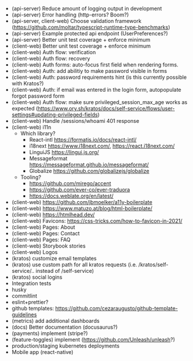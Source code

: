 - (api-server) Reduce amount of logging output in development
- (api-server) Error handling (http-errors? Boom?)
- (api-server, client-web) Choose validation framework (https://github.com/moltar/typescript-runtime-type-benchmarks)
- (api-server) Example protected api endpoint (UserPreferences?)
- (api-server) Better unit test coverage + enforce minimum
- (client-web) Better unit test coverage + enforce minimum
- (client-web) Auth flow: verification
- (client-web) Auth flow: recovery
- (client-web) Auth forms: auto-focus first field when rendering forms.
- (client-web) Auth: add abilitiy to make password visible in forms
- (client-web) Auth: password requirements hint (is this currently possible with Kratos?)
- (client-web) Auth: if email was entered in the login form, autopopulate forgot password form
- (client-web) Auth flow: make sure privileged_session_max_age works as expected (https://www.ory.sh/kratos/docs/self-service/flows/user-settings#updating-privileged-fields)
- (client-web) Handle /sessions/whoami 401 response
- (client-web) i11n
  - Which library?
    - React-intl https://formatjs.io/docs/react-intl/
    - i18next https://www.i18next.com/, https://react.i18next.com/
    - LinguiJS https://lingui.js.org/
    - Messageformat https://messageformat.github.io/messageformat/
    - Globalize https://github.com/globalizejs/globalize
  - Tooling?
    - https://github.com/mirego/accent
    - https://github.com/ever-co/ever-traduora
    - https://docs.weblate.org/en/latest/
- (client-web) https://github.com/jbmoelker/a11y-boilerplate
- (client-web) https://www.matuzo.at/blog/html-boilerplate/
- (client-web) https://htmlhead.dev/
- (client-web) Favicons: https://css-tricks.com/how-to-favicon-in-2021/
- (client-web) Pages: About
- (client-web) Pages: Contact
- (client-web) Pages: FAQ
- (client-web) Storybook stories
- (client-web) Logos
- (kratos) customize email templates
- (kratos) use custom path for all kratos requests (i.e. /kratos/self-service/.. instead of /self-service)
- (kratos) social logins
- Integration tests
- husky
- commitlint
- eslint+prettier?
- github templates: https://github.com/cezaraugusto/github-template-guidelines
- (metrics) add additional dashboards
- (docs) Better documentation (docusaurus?)
- (payments) implement (stripe?)
- (feature-toggles) implement (https://github.com/Unleash/unleash?)
- production/staging kubernetes deployments
- Mobile app (react-native)
